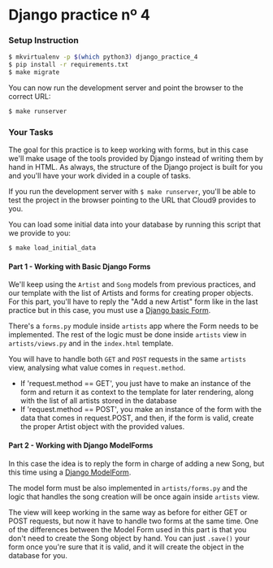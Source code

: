 # Django practice nº 4

### Setup Instruction

```bash
$ mkvirtualenv -p $(which python3) django_practice_4
$ pip install -r requirements.txt
$ make migrate
```

You can now run the development server and point the browser to the correct URL:

```bash
$ make runserver
```


### Your Tasks

The goal for this practice is to keep working with forms, but in this case we'll make usage of the tools provided by Django instead of writing them by hand in HTML. As always, the structure of the Django project is built for you and you'll have your work divided in a couple of tasks.

If you run the development server with `$ make runserver`, you'll be able to test the project in the browser pointing to the URL that Cloud9 provides to you.

You can load some initial data into your database by running this script that we provide to you:

```bash
$ make load_initial_data
```


#### Part 1 - Working with Basic Django Forms

We'll keep using the `Artist` and `Song` models from previous practices, and our template with the list of Artists and forms for creating proper objects.
For this part, you'll have to reply the "Add a new Artist" form like in the last practice but in this case, you must use a [Django basic Form](https://docs.djangoproject.com/en/2.0/topics/forms/).

There's a `forms.py` module inside `artists` app where the Form needs to be implemented. The rest of the logic must be done inside `artists` view in `artists/views.py` and in the `index.html` template.

You will have to handle both `GET` and `POST` requests in the same `artists` view, analysing what value comes in `request.method`.
- If 'request.method == GET', you just have to make an instance of the form and return it as context to the template for later rendering, along with the list of all artists stored in the database
- If 'request.method == POST', you make an instance of the form with the data that comes in request.POST, and then, if the form is valid, create the proper Artist object with the provided values.


#### Part 2 - Working with Django ModelForms

In this case the idea is to reply the form in charge of adding a new Song, but this time using a [Django ModelForm](https://docs.djangoproject.com/en/2.0/topics/forms/modelforms/).

The model form must be also implemented in `artists/forms.py` and the logic that handles the song creation will be once again inside `artists` view.

The view will keep working in the same way as before for either GET or POST requests, but now it have to handle two forms at the same time. One of the differences between the Model Form used in this part is that you don't need to create the Song object by hand. You can just `.save()` your form once you're sure that it is valid, and it will create the object in the database for you.
